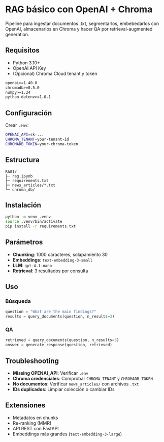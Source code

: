 # RAG básico con OpenAI + Chroma

Pipeline para ingestar documentos .txt, segmentarlos, embebedarlos con OpenAI, almacenarlos en Chroma y hacer QA por retrieval-augmented generation.

## Requisitos

- Python 3.10+
- OpenAI API Key
- (Opcional) Chroma Cloud tenant y token

```txt
openai>=1.40.0
chromadb>=0.5.0
numpy>=1.24
python-dotenv>=1.0.1
```

## Configuración

Crear `.env`:

```bash
OPENAI_API=sk-...
CHROMA_TENANT=your-tenant-id
CHROMADB_TOKEN=your-chroma-token
```

## Estructura

```
RAG1/
├─ rag.ipynb
├─ requirements.txt
├─ news_articles/*.txt
└─ chroma_db/
```

## Instalación

```bash
python -m venv .venv
source .venv/bin/activate
pip install -r requirements.txt
```

## Parámetros

- **Chunking**: 1000 caracteres, solapamiento 30
- **Embeddings**: `text-embedding-3-small`
- **LLM**: `gpt-4.1-nano`
- **Retrieval**: 3 resultados por consulta

## Uso

### Búsqueda

```python
question = "What are the main findings?"
results = query_documents(question, n_results=3)
```

### QA

```python
retrieved = query_documents(question, n_results=3)
answer = generate_response(question, retrieved)
```

## Troubleshooting

- **Missing OPENAI_API**: Verificar `.env`
- **Chroma credenciales**: Comprobar `CHROMA_TENANT` y `CHROMADB_TOKEN`
- **No documentos**: Verificar `news_articles/` con archivos `.txt`
- **IDs duplicados**: Limpiar colección o cambiar IDs

## Extensiones

- Metadatos en chunks
- Re-ranking (MMR)
- API REST con FastAPI
- Embeddings más grandes (`text-embedding-3-large`)